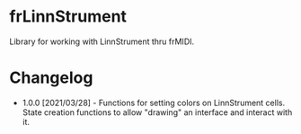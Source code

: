 # frLinnStrument

Library for working with LinnStrument thru frMIDI.

# Changelog

* 1.0.0 [2021/03/28] - Functions for setting colors on LinnStrument cells. State creation functions to allow "drawing" an interface and interact with it. 

